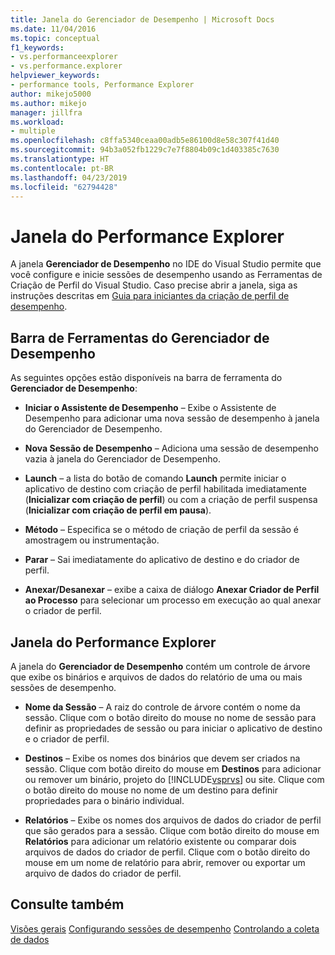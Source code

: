 ```yaml
---
title: Janela do Gerenciador de Desempenho | Microsoft Docs
ms.date: 11/04/2016
ms.topic: conceptual
f1_keywords:
- vs.performanceexplorer
- vs.performance.explorer
helpviewer_keywords:
- performance tools, Performance Explorer
author: mikejo5000
ms.author: mikejo
manager: jillfra
ms.workload:
- multiple
ms.openlocfilehash: c8ffa5340ceaa00adb5e86100d8e58c307f41d40
ms.sourcegitcommit: 94b3a052fb1229c7e7f8804b09c1d403385c7630
ms.translationtype: HT
ms.contentlocale: pt-BR
ms.lasthandoff: 04/23/2019
ms.locfileid: "62794428"
---
```

# <a name="performance-explorer-window"></a>Janela do Performance Explorer

A janela **Gerenciador de Desempenho** no IDE do Visual Studio permite que você configure e inicie sessões de desempenho usando as Ferramentas de Criação de Perfil do Visual Studio. Caso precise abrir a janela, siga as instruções descritas em [Guia para iniciantes da criação de perfil de desempenho](../profiling/beginners-guide-to-cpu-sampling.md).

## <a name="performance-explorer-toolbar"></a>Barra de Ferramentas do Gerenciador de Desempenho

As seguintes opções estão disponíveis na barra de ferramenta do **Gerenciador de Desempenho**:

- **Iniciar o Assistente de Desempenho** – Exibe o Assistente de Desempenho para adicionar uma nova sessão de desempenho à janela do Gerenciador de Desempenho.

- **Nova Sessão de Desempenho** – Adiciona uma sessão de desempenho vazia à janela do Gerenciador de Desempenho.

- **Launch** – a lista do botão de comando **Launch** permite iniciar o aplicativo de destino com criação de perfil habilitada imediatamente (**Inicializar com criação de perfil**) ou com a criação de perfil suspensa (**Inicializar com criação de perfil em pausa**).

- **Método** – Especifica se o método de criação de perfil da sessão é amostragem ou instrumentação.

- **Parar** – Sai imediatamente do aplicativo de destino e do criador de perfil.

- **Anexar/Desanexar** – exibe a caixa de diálogo **Anexar Criador de Perfil ao Processo** para selecionar um processo em execução ao qual anexar o criador de perfil.

## <a name="performance-explorer-window"></a>Janela do Performance Explorer

A janela do **Gerenciador de Desempenho** contém um controle de árvore que exibe os binários e arquivos de dados do relatório de uma ou mais sessões de desempenho.

- **Nome da Sessão** – A raiz do controle de árvore contém o nome da sessão. Clique com o botão direito do mouse no nome de sessão para definir as propriedades de sessão ou para iniciar o aplicativo de destino e o criador de perfil.

- **Destinos** – Exibe os nomes dos binários que devem ser criados na sessão. Clique com botão direito do mouse em **Destinos** para adicionar ou remover um binário, projeto do [!INCLUDE[vsprvs](../code-quality/includes/vsprvs_md.md)] ou site. Clique com o botão direito do mouse no nome de um destino para definir propriedades para o binário individual.

- **Relatórios** – Exibe os nomes dos arquivos de dados do criador de perfil que são gerados para a sessão. Clique com botão direito do mouse em **Relatórios** para adicionar um relatório existente ou comparar dois arquivos de dados do criador de perfil. Clique com o botão direito do mouse em um nome de relatório para abrir, remover ou exportar um arquivo de dados do criador de perfil.

## <a name="see-also"></a>Consulte também

[Visões gerais](../profiling/overviews-performance-tools.md)
[Configurando sessões de desempenho](../profiling/configuring-performance-sessions.md)
[Controlando a coleta de dados](../profiling/controlling-data-collection.md)
